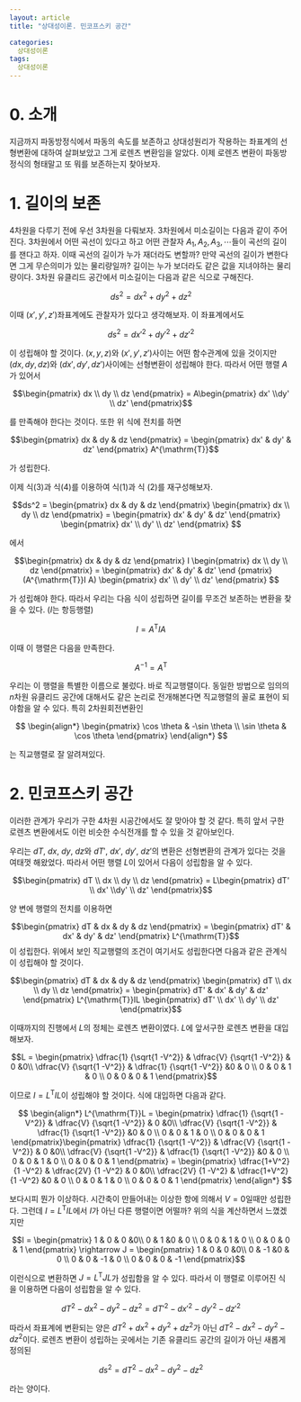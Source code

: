 ```yaml
---
layout: article
title: "상대성이론. 민코프스키 공간"

categories:
  상대성이론
tags:
  상대성이론
---
```


# 0. 소개    

지금까지 파동방정식에서 파동의 속도를 보존하고 상대성원리가 작용하는 좌표계의 선형변환에 대하여 살펴보았고 그게 로렌츠 변환임을 알았다. 이제 로렌츠 변환이 파동방정식의 형태말고 또 뭐를 보존하는지 찾아보자.

# 1. 길이의 보존

4차원을 다루기 전에 우선 3차원을 다뤄보자. 3차원에서 미소길이는 다음과 같이 주어진다. 3차원에서 어떤 곡선이 있다고 하고 어떤 관찰자 $A_1 ,A_2, A_3, \cdots$들이 곡선의 길이를 잰다고 하자. 이때 곡선의 길이가 누가 재더라도 변할까? 만약 곡선의 길이가 변한다면 그게 무슨의미가 있는 물리량일까? 길이는 누가 보더라도 같은 값을 지녀야하는 물리량이다. 3차원 유클리드 공간에서 미소길이는 다음과 같은 식으로 구해진다.

$$ds^2 = dx^2 + dy^2 + dz^2$$

이때 $(x', y', z')$좌표계에도 관찰자가 있다고 생각해보자. 이 좌표계에서도 

$$ds^2 = {dx'}^2 + {dy'}^2 + {dz'}^2$$

이 성립해야 할 것이다. $(x, y, z)$와 $(x', y', z')$사이는 어떤 함수관계에 있을 것이지만 $(dx, dy, dz)$와 $(dx', dy', dz')$사이에는 선형변환이 성립해야 한다. 따라서 어떤 행렬 $A$가 있어서 

$$\begin{pmatrix} dx \\ dy \\ dz \end{pmatrix} = A\begin{pmatrix} dx' \\dy' \\ dz' \end{pmatrix}$$

를 만족해야 한다는 것이다. 또한 위 식에 전치를 하면

$$\begin{pmatrix} dx & dy & dz \end{pmatrix} = \begin{pmatrix} dx' & dy' & dz' \end{pmatrix} A^{\mathrm{T}}$$

가 성립한다. 

이제 식$(3)$과 식$(4)$를 이용하여 식$(1)$과 식 $(2)$를 재구성해보자.

$$ds^2 = \begin{pmatrix} dx & dy & dz \end{pmatrix} \begin{pmatrix} dx \\ dy \\ dz \end{pmatrix} = \begin{pmatrix} dx' & dy' & dz' \end{pmatrix} \begin{pmatrix} dx' \\ dy' \\ dz' \end{pmatrix} $$

에서 

$$\begin{pmatrix} dx & dy & dz \end{pmatrix} I \begin{pmatrix} dx \\ dy \\ dz \end{pmatrix} = \begin{pmatrix} dx' & dy' & dz' \end {pmatrix} (A^{\mathrm{T}}I A) \begin{pmatrix} dx' \\ dy' \\ dz' \end{pmatrix} $$

가 성립해야 한다. 따라서 우리는 다음 식이 성립하면 길이를 무조건 보존하는 변환을 찾을 수 있다. ($I$는 항등행렬)

$$I = A^{\mathrm{T}} I A$$

이때 이 행렬은 다음을 만족한다.

$$A^{-1} = A^{\mathrm{T}}$$

우리는 이 행렬을 특별한 이름으로 불렀다. 바로 직교행렬이다. 동일한 방법으로 임의의 $n$차원 유클리드 공간에 대해서도 같은 논리로 전개해본다면 직교행렬의 꼴로 표현이 되야함을 알 수 있다. 특히 2차원회전변환인

$$
\begin{align*}
  \begin{pmatrix} \cos \theta & -\sin \theta \\ \sin \theta & \cos \theta \end{pmatrix}
\end{align*}
$$

는 직교행렬로 잘 알려져있다.    

# 2. 민코프스키 공간

이러한 관계가 우리가 구한 4차원 시공간에서도 잘 맞아야 할 것 같다. 특히 앞서 구한 로렌츠 변환에서도 이런 비슷한 수식전개를 할 수 있을 것 같아보인다. 

우리는 $dT, \ dx, \ dy, \ dz$와 $dT', \ dx', \ dy', \ dz'$의 변환은 선형변환의 관계가 있다는 것을 여태껏 해왔었다. 따라서 어떤 행렬 $L$이 있어서 다음이 성립함을 알 수 있다.

$$\begin{pmatrix} dT \\ dx \\ dy \\ dz \end{pmatrix} = L\begin{pmatrix} dT' \\ dx' \\dy' \\ dz' \end{pmatrix}$$

양 변에 행렬의 전치를 이용하면

$$\begin{pmatrix} dT & dx & dy & dz \end{pmatrix} = \begin{pmatrix} dT' & dx' & dy' & dz' \end{pmatrix} L^{\mathrm{T}}$$
이 성립한다. 위에서 보인 직교행렬의 조건이 여기서도 성립한다면 다음과 같은 관계식이 성립해야 할 것이다.

$$\begin{pmatrix} dT & dx & dy & dz \end{pmatrix} \begin{pmatrix} dT \\ dx \\ dy \\ dz \end{pmatrix} = \begin{pmatrix} dT' & dx' & dy' & dz' \end{pmatrix} L^{\mathrm{T}}IL \begin{pmatrix} dT' \\ dx' \\ dy' \\ dz' \end{pmatrix}$$

이때까지의 진행에서 $L$의 정체는 로렌츠 변환이였다. $L$에 앞서구한 로렌츠 변환을 대입해보자. 

$$L = \begin{pmatrix} \dfrac{1} {\sqrt{1 -V^2}} & \dfrac{V} {\sqrt{1 -V^2}} & 0 &0\\ \dfrac{V} {\sqrt{1 -V^2}} & \dfrac{1} {\sqrt{1 -V^2}} &0 & 0 \\ 0 & 0 & 1 & 0 \\ 0 & 0 & 0 & 1 \end{pmatrix}$$

이므로 $I = L^{\mathrm{T}}IL$이 성립해야 할 것이다. 식에 대입하면 다음과 같다.

$$
\begin{align*}
  L^{\mathrm{T}}L = \begin{pmatrix} \dfrac{1} {\sqrt{1 -V^2}} & \dfrac{V} {\sqrt{1 -V^2}} & 0 &0\\ \dfrac{V} {\sqrt{1 -V^2}} & \dfrac{1} {\sqrt{1 -V^2}} &0 & 0 \\ 0 & 0 & 1 & 0 \\ 0 & 0 & 0 & 1 \end{pmatrix}\begin{pmatrix} \dfrac{1} {\sqrt{1 -V^2}} & \dfrac{V} {\sqrt{1 -V^2}} & 0 &0\\ \dfrac{V} {\sqrt{1 -V^2}} & \dfrac{1} {\sqrt{1 -V^2}} &0 & 0 \\ 0 & 0 & 1 & 0 \\ 0 & 0 & 0 & 1 \end{pmatrix} = \begin{pmatrix} \dfrac{1+V^2} {1 -V^2} & \dfrac{2V} {1 -V^2} & 0 &0\\ \dfrac{2V} {1 -V^2} & \dfrac{1+V^2} {1 -V^2} &0 & 0 \\ 0 & 0 & 1 & 0 \\ 0 & 0 & 0 & 1 \end{pmatrix}
\end{align*}
$$

보다시피 뭔가 이상하다. 시간축이 만들어내는 이상한 항에 의해서 $V=0$일때만 성립한다. 그런데 $I = L^{\mathrm{T}}IL$에서 $I$가 아닌  다른 행렬이면 어떨까? 위의 식을 계산하면서 느꼈겠지만 

$$I = \begin{pmatrix} 1 & 0 & 0 &0\\ 0 & 1 &0 & 0 \\ 0 & 0 & 1 & 0 \\ 0 & 0 & 0 & 1 \end{pmatrix} \rightarrow J = \begin{pmatrix} 1 & 0 & 0 &0\\ 0 & -1 &0 & 0 \\ 0 & 0 & -1 & 0 \\ 0 & 0 & 0 & -1 \end{pmatrix}$$

이런식으로 변환하면 $J = L^{\mathrm{T}}JL$가 성립함을 알 수 있다. 따라서 이 행렬로 이루어진 식을 이용하면 다음이 성립함을 알 수 있다.

$$dT^2 - dx^2 -dy^2 -dz^2 = {dT'}^2 - {dx'}^2 - {dy'}^2 - {dz'}^2$$

따라서 좌표계에 변환되는 양은 $dT^2 + dx^2 + dy^2 + dz^2$가 아닌 $dT^2 - dx^2 -dy^2 -dz^2$이다. 로렌츠 변환이 성립하는 곳에서는 기존 유클리드 공간의 길이가 아닌 새롭게 정의된 

$$ds^2 = dT^2 - dx^2 -dy^2 -dz^2$$

라는 양이다. 